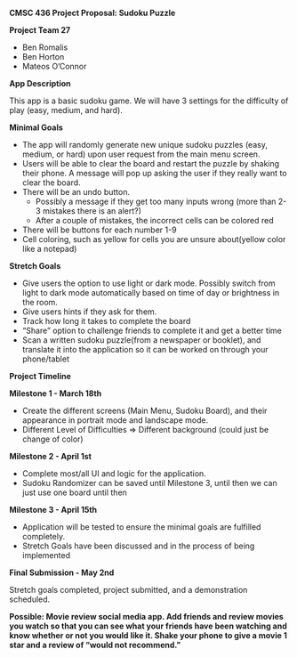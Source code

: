 ﻿**CMSC 436 Project Proposal: Sudoku Puzzle**

**Project Team 27**

- Ben Romalis
- Ben Horton
- Mateos O’Connor

**App Description**

This app is a basic sudoku game. We will have 3 settings for the difficulty of play (easy, medium, and hard).

**Minimal Goals**

- The app will randomly generate new unique sudoku puzzles (easy, medium, or hard) upon user request from the main menu screen.
- Users will be able to clear the board and restart the puzzle by shaking their phone.  A message will pop up asking the user if they really want to clear the board.
- There will be an undo button.
  - Possibly a message if they get too many inputs wrong (more than 2-3 mistakes there is an alert?)
  - After a couple of mistakes, the incorrect cells can be colored red
- There will be buttons for each number 1-9
- Cell coloring, such as yellow for cells you are unsure about(yellow color like a notepad)

**Stretch Goals**

- Give users the option to use light or dark mode.  Possibly switch from light to dark mode automatically based on time of day or brightness in the room.
- Give users hints if they ask for them.
- Track how long it takes to complete the board
- “Share” option to challenge friends to complete it and get a better time
- Scan a written sudoku puzzle(from a newspaper or booklet), and translate it into the application so it can be worked on through your phone/tablet

**Project Timeline**

**Milestone 1 - March 18th**

- Create the different screens (Main Menu, Sudoku Board), and their appearance in portrait mode and landscape mode.
- Different Level of Difficulties => Different background (could just be change of color)

**Milestone 2 - April 1st**

- Complete most/all UI and logic for the application.
- Sudoku Randomizer can be saved until Milestone 3, until then we can just use one board until then

**Milestone 3 - April 15th**

- Application will be tested to ensure the minimal goals are fulfilled completely.
- Stretch Goals have been discussed and in the process of being implemented

**Final Submission - May 2nd**

Stretch goals completed, project submitted, and a demonstration scheduled.

**Possible: Movie review social media app. Add friends and review movies you watch so that you can see what your friends have been watching and know whether or not you would like it. Shake your phone to give a movie 1 star and a review of “would not recommend.”**
